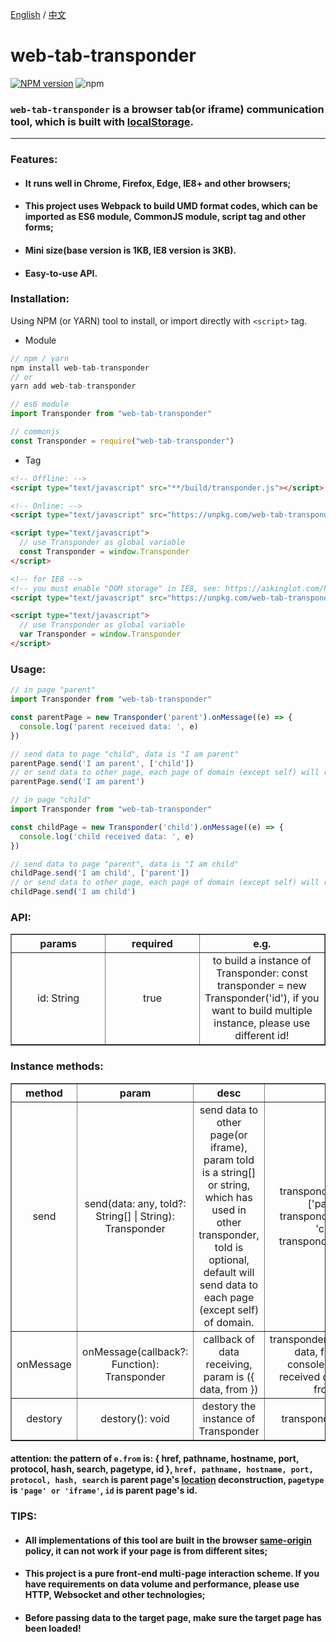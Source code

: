 [English](./README.md) / [中文](./README_zh_CN.md)

# web-tab-transponder

[![NPM version](https://img.shields.io/npm/v/web-tab-transponder.svg)](https://www.npmjs.com/package/web-tab-transponder)
![npm](https://img.shields.io/npm/dm/web-tab-transponder)

### `web-tab-transponder` is a browser tab(or iframe) communication tool, which is built with [localStorage](https://developer.mozilla.org/en-US/docs/Web/API/Window/localStorage).
-----------------
### Features:

* #### It runs well in Chrome, Firefox, Edge, IE8+ and other browsers;

* #### This project uses Webpack to build UMD format codes, which can be imported as ES6 module, CommonJS module, script tag and other forms;

* #### Mini size(base version is 1KB, IE8 version is 3KB).

* #### Easy-to-use API.

### Installation:
Using NPM (or YARN) tool to install, or import directly with `<script>` tag.

* Module
```javascript
// npm / yarn
npm install web-tab-transponder
// or 
yarn add web-tab-transponder

// es6 module
import Transponder from "web-tab-transponder"

// commonjs
const Transponder = require("web-tab-transponder")
```

* Tag

```html
<!-- Offline: -->
<script type="text/javascript" src="**/build/transponder.js"></script>

<!-- Online: -->
<script type="text/javascript" src="https://unpkg.com/web-tab-transponder"></script>

<script type="text/javascript">
  // use Transponder as global variable 
  const Transponder = window.Transponder
</script>

<!-- for IE8 -->
<!-- you must enable "DOM storage" in IE8, see: https://askinglot.com/how-do-i-enable-dom-storage-in-internet-explorer -->
<script type="text/javascript" src="https://unpkg.com/web-tab-transponder/build/transponder-IE.js"></script>

<script type="text/javascript">
  // use Transponder as global variable 
  var Transponder = window.Transponder
</script>
```

### Usage:
```javascript
// in page "parent"
import Transponder from "web-tab-transponder"

const parentPage = new Transponder('parent').onMessage((e) => {
  console.log('parent received data: ', e)
})

// send data to page "child", data is "I am parent"
parentPage.send('I am parent', ['child'])
// or send data to other page, each page of domain (except self) will receive data 'I am parent'
parentPage.send('I am parent')
```
```javascript
// in page "child"
import Transponder from "web-tab-transponder"

const childPage = new Transponder('child').onMessage((e) => {
  console.log('child received data: ', e)
})

// send data to page "parent", data is "I am child"
childPage.send('I am child', ['parent'])
// or send data to other page, each page of domain (except self) will receive data 'I am child'
childPage.send('I am child')
```

### API:
<table style="width: 100%; text-align: center" border="1">
<tr>
  <th style="text-align: center; width: 30%;">params</th>
  <th style="text-align: center; width: 30%;">required</th>
  <th style="text-align: center; width: 40%;">e.g. </th>
</tr>
<tr>
  <td>id: String</td>
  <td>true</td>
  <td>to build a instance of Transponder: const transponder = new Transponder('id'), if you want to build multiple instance, please use different id!</td>
</tr>
</table>

### Instance methods:
<table style="width: 100%; text-align: center" border="1">
<tr>
  <th style="text-align: center; width: 10%;">method</th>
  <th style="text-align: center; width: 20%;">param</th>
  <th style="text-align: center; width: 30%;">desc</th>
  <th style="text-align: center; width: 40%;">e.g.</th>
</tr>
<tr>
  <td>send</td>
  <td>send(data: any, toId?: String[] | String): Transponder</td>
  <td>send data to other page(or iframe), param toId is a string[] or string, which has used in other transponder, toId is optional, default will send data to each page (except self) of domain.</td>
  <td>transponder.send(any, ['parent']); transponder.send(any, 'child'); transponder.send(any)</td>
</tr>
<tr>
  <td>onMessage</td>
  <td>onMessage(callback?: Function): Transponder</td>
  <td>callback of data receiving, param is ({ data, from })</td>
  <td>transponder.onMessage(({ data, from }) => {
    console.log('parent received data: ', { data, from })
  }</td>
</tr>
<tr>
  <td>destory</td>
  <td>destory(): void</td>
  <td>destory the instance of Transponder</td>
  <td>transponder.destroy()</td>
</tr>
</table>

#### attention: the pattern of `e.from` is: { href, pathname, hostname, port, protocol, hash, search, pagetype, id }, `href, pathname, hostname, port, protocol, hash, search` is parent page's [location](https://developer.mozilla.org/en-US/docs/Web/API/Location) deconstruction, `pagetype` is `'page' or 'iframe'`, `id` is parent page's id.

### TIPS:
* #### All implementations of this tool are built in the browser [same-origin](https://developer.mozilla.org/en-US/docs/Web/Security/Same-origin_policy) policy, it can not work if your page is from different sites;
* #### This project is a pure front-end multi-page interaction scheme. If you have requirements on data volume and performance, please use HTTP, Websocket and other technologies;
* #### Before passing data to the target page, make sure the target page has been loaded!